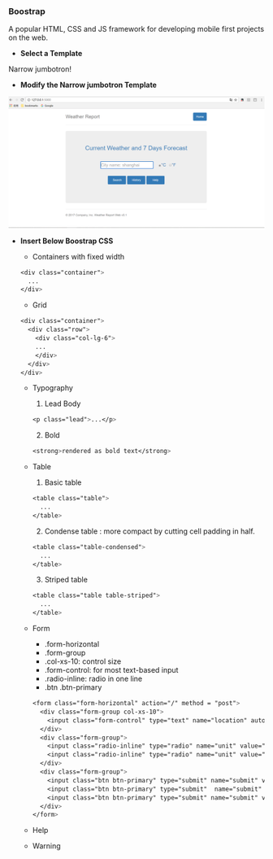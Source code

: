 ### Boostrap

A popular HTML, CSS and JS framework for developing mobile first projects on the web.

* **Select a Template**

Narrow jumbotron!
* **Modify the Narrow jumbotron Template**

![](/assets/ch4/index.PNG)

* **Insert Below Boostrap CSS**

    * Containers with fixed width
    ```css
    <div class="container">
      ...
    </div>
    ```
    * Grid
    ```css
    <div class="container">
      <div class="row">
        <div class="col-lg-6">
        ...
        </div>
      </div>
    </div>
    ```
    * Typography
    
      1. Lead Body
      ```css
      <p class="lead">...</p>
      ```
      2. Bold
      ```css
      <strong>rendered as bold text</strong>
      ```
    * Table
      
      1. Basic table
      ```css
      <table class="table">
        ...
      </table>
      ```
      2. Condense table : more compact by cutting cell padding in half.
      ```css
      <table class="table-condensed">
        ...
      </table>
      ```
      3. Striped table
      ```css
      <table class="table table-striped">
        ...
      </table>
      ```
    * Form
    
      * .form-horizontal
      * .form-group
      * .col-xs-10: control size
      * .form-control: for most text-based input
      * .radio-inline: radio in one line
      * .btn .btn-primary 
      
      ```css
      <form class="form-horizontal" action="/" method = "post">
        <div class="form-group col-xs-10">
          <input class="form-control" type="text" name="location" autofocus placeholder="City name: shanghai">
        </div>
        <div class="form-group">
          <input class="radio-inline" type="radio" name="unit" value="metric" checked>&degC
          <input class="radio-inline" type="radio" name="unit" value="imperial" {{ imperial }}>&degF
        </div>
        <div class="form-group">
          <input class="btn btn-primary" type="submit" name="submit" value="Search">
          <input class="btn btn-primary" type="submit"  name="submit" value="History">
          <input class="btn btn-primary" type="submit" name="submit" value="Help">
        </div>
      </form>
      ```
    * Help
    
    * Warning

      

